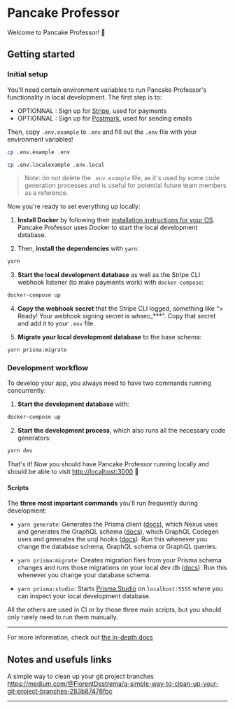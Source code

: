 # Pancake Professor

Welcome to Pancake Professor! 👋

## Getting started

### Initial setup

You'll need certain environment variables to run Pancake Professor's functionality in local development. The first step is to:

- OPTIONNAL : Sign up for [Stripe](https://stripe.com), used for payments
- OPTIONNAL : Sign up for [Postmark](https://postmarkapp.com), used for sending emails

Then, copy `.env.example` to `.env` and fill out the `.env` file with your environment variables!

```sh
cp .env.example .env
```

```sh
cp .env.localexample .env.local
```

> Note: do not delete the `.env.example` file, as it's used by some code generation processes and is useful for potential future team members as a reference.

Now you're ready to set everything up locally:

1. **Install Docker** by following their [installation instructions for your OS](https://docs.docker.com/get-docker/). Pancake Professor uses Docker to start the local development database.

2. Then, **install the dependencies** with `yarn`:

```sh
yarn
```

3. **Start the local development database** as well as the Stripe CLI webhook listener (to make payments work) with `docker-compose`:

```sh
docker-compose up
```

4. **Copy the webhook secret** that the Stripe CLI logged, something like "> Ready! Your webhook signing secret is whsec\_\*\*\*". Copy that secret and add it to your `.env` file.

5. **Migrate your local development database** to the base schema:

```sh
yarn prisma:migrate
```

### Development workflow

To develop your app, you always need to have two commands running concurrently:

1. **Start the development database** with:

```sh
docker-compose up
```

2. **Start the development process**, which also runs all the necessary code generators:

```sh
yarn dev
```

That's it! Now you should have Pancake Professor running locally and should be able to visit <http://localhost:3000> 🎉

#### Scripts

The **three most important commands** you'll run frequently during development:

- `yarn generate`: Generates the Prisma client ([docs](https://www.prisma.io/docs/concepts/components/prisma-client)), which Nexus uses and generates the GraphQL schema ([docs](https://nexusjs.org/docs/guides/generated-artifacts)), which GraphQL Codegen uses and generates the urql hooks ([docs](https://graphql-code-generator.com/docs/plugins/typescript-urql)). Run this whenever you change the database schema, GraphQL schema or GraphQL queries.

- `yarn prisma:migrate`: Creates migration files from your Prisma schema changes and runs those migrations on your local dev db ([docs](https://www.prisma.io/docs/concepts/components/prisma-migrate)). Run this whenever you change your database schema.

- `yarn prisma:studio`: Starts [Prisma Studio](https://prisma.io/studio) on `localhost:5555` where you can inspect your local development database.

All the others are used in CI or by those three main scripts, but you should only rarely need to run them manually.

---

For more information, check out [the in-depth docs](./docs/README.md)

## Notes and usefuls links

A simple way to clean up your git project branches
<https://medium.com/@FlorentDestrema/a-simple-way-to-clean-up-your-git-project-branches-283b87478fbc>

---
